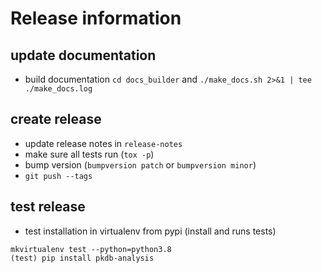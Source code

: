 # Release information

## update documentation
* build documentation `cd docs_builder` and `./make_docs.sh 2>&1 | tee ./make_docs.log`

## create release
* update release notes in `release-notes`
* make sure all tests run (`tox -p`)
* bump version (`bumpversion patch` or `bumpversion minor`)
* `git push --tags`


## test release
* test installation in virtualenv from pypi (install and runs tests)
```
mkvirtualenv test --python=python3.8
(test) pip install pkdb-analysis
```
